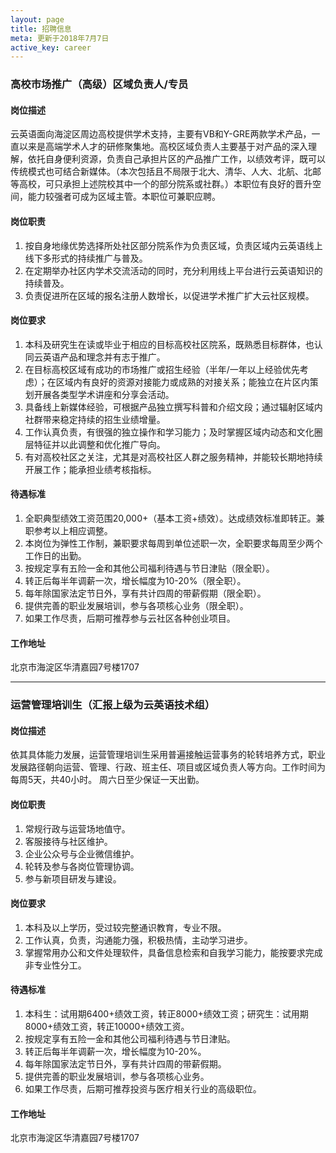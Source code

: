 ```yaml
---
layout: page
title: 招聘信息
meta: 更新于2018年7月7日
active_key: career
---
```


### 高校市场推广（高级）区域负责人/专员

#### 岗位描述
云英语面向海淀区周边高校提供学术支持，主要有VB和Y-GRE两款学术产品，一直以来是高端学术人才的研修聚集地。高校区域负责人主要基于对产品的深入理解，依托自身便利资源，负责自己承担片区的产品推广工作，以绩效考评，既可以传统模式也可结合新媒体。（本次包括且不局限于北大、清华、人大、北航、北邮等高校，可只承担上述院校其中一个的部分院系或社群。）本职位有良好的晋升空间，能力较强者可成为区域主管。本职位可兼职应聘。

#### 岗位职责
1. 按自身地缘优势选择所处社区部分院系作为负责区域，负责区域内云英语线上线下多形式的持续推广与普及。
2. 在定期举办社区内学术交流活动的同时，充分利用线上平台进行云英语知识的持续普及。
3. 负责促进所在区域的报名注册人数增长，以促进学术推广扩大云社区规模。

#### 岗位要求
1. 本科及研究生在读或毕业于相应的目标高校社区院系，既熟悉目标群体，也认同云英语产品和理念并有志于推广。
2. 在目标高校区域有成功的市场推广或招生经验（半年/一年以上经验优先考虑）；在区域内有良好的资源对接能力或成熟的对接关系；能独立在片区内策划开展各类型学术讲座和分享会活动。
3. 具备线上新媒体经验，可根据产品独立撰写科普和介绍文段；通过辐射区域内社群带来稳定持续的招生业绩增量。
4. 工作认真负责，有很强的独立操作和学习能力；及时掌握区域内动态和文化圈层特征并以此调整和优化推广导向。
5. 有对高校社区之关注，尤其是对高校社区人群之服务精神，并能较长期地持续开展工作；能承担业绩考核指标。

#### 待遇标准
1. 全职典型绩效工资范围20,000+（基本工资+绩效）。达成绩效标准即转正。兼职参考以上相应调整。
2. 本岗位为弹性工作制，兼职要求每周到单位述职一次，全职要求每周至少两个工作日的出勤。
2. 按规定享有五险一金和其他公司福利待遇与节日津贴（限全职）。
3. 转正后每半年调薪一次，增长幅度为10-20%（限全职）。
4. 每年除国家法定节日外，享有共计四周的带薪假期（限全职）。
5. 提供完善的职业发展培训，参与各项核心业务（限全职）。
6. 如果工作尽责，后期可推荐参与云社区各种创业项目。

#### 工作地址
北京市海淀区华清嘉园7号楼1707

---

### 运营管理培训生（汇报上级为云英语技术组）

#### 岗位描述
依其具体能力发展，运营管理培训生采用普遍接触运营事务的轮转培养方式，职业发展路径朝向运营、管理、行政、班主任、项目或区域负责人等方向。工作时间为每周5天，共40小时。 周六日至少保证一天出勤。

#### 岗位职责
1. 常规行政与运营场地值守。
2. 客服接待与社区维护。
3. 企业公众号与企业微信维护。
4. 轮转及参与各岗位管理协调。
5. 参与新项目研发与建设。

#### 岗位要求
1. 本科及以上学历，受过较完整通识教育，专业不限。
2. 工作认真，负责，沟通能力强，积极热情，主动学习进步。
3. 掌握常用办公和文件处理软件，具备信息检索和自我学习能力，能按要求完成非专业性分工。

#### 待遇标准
1. 本科生：试用期6400+绩效工资，转正8000+绩效工资；研究生：试用期8000+绩效工资，转正10000+绩效工资。
2. 按规定享有五险一金和其他公司福利待遇与节日津贴。
3. 转正后每半年调薪一次，增长幅度为10-20%。
4. 每年除国家法定节日外，享有共计四周的带薪假期。
5. 提供完善的职业发展培训，参与各项核心业务。
6. 如果工作尽责，后期可推荐投资与医疗相关行业的高级职位。

#### 工作地址
北京市海淀区华清嘉园7号楼1707

